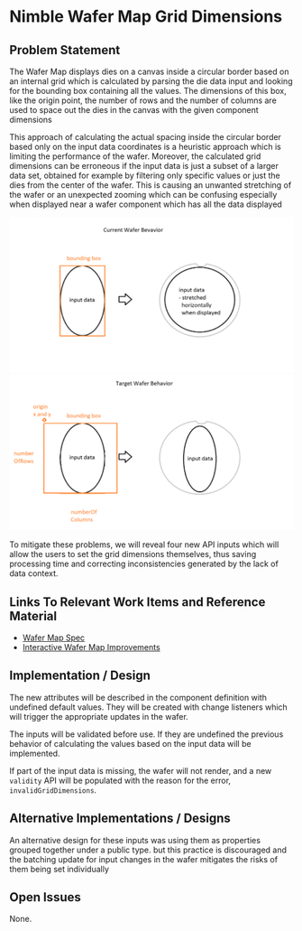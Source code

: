 # Nimble Wafer Map Grid Dimensions

## Problem Statement

The Wafer Map displays dies on a canvas inside a circular border based on an internal grid which is calculated by parsing the die data input and looking for the bounding box containing all the values. The dimensions of this box, like the origin point, the number of rows and the number of columns are used to space out the dies in the canvas with the given component dimensions

This approach of calculating the actual spacing inside the circular border based only on the input data coordinates is a heuristic approach which is limiting the performance of the wafer. Moreover, the calculated grid dimensions can be erroneous if the input data is just a subset of a larger data set, obtained for example by filtering only specific values or just the dies from the center of the wafer. This is causing an unwanted stretching of the wafer or an unexpected zooming which can be confusing especially when displayed near a wafer component which has all the data displayed

![Current Wafer Behavior](resources/grid-dimensions-current.png)
![Target Wafer Behavior](resources/grid-dimensions-target.png)

To mitigate these problems, we will reveal four new API inputs which will allow the users to set the grid dimensions themselves, thus saving processing time and correcting inconsistencies generated by the lack of data context.

## Links To Relevant Work Items and Reference Material

-   [Wafer Map Spec](../README.md)
-   [Interactive Wafer Map Improvements](https://dev.azure.com/ni/DevCentral/_wiki/wikis/Stratus/66917/Interactive-Wafer-Map-Improvements)

## Implementation / Design

The new attributes will be described in the component definition with undefined default values. They will be created with change listeners which will trigger the appropriate updates in the wafer.

The inputs will be validated before use. If they are undefined the previous behavior of calculating the values based on the input data will be implemented.

If part of the input data is missing, the wafer will not render, and a new `validity` API will be populated with the reason for the error, `invalidGridDimensions`.

## Alternative Implementations / Designs

An alternative design for these inputs was using them as properties grouped together under a public type. but this practice is discouraged and the batching update for input changes in the wafer mitigates the risks of them being set individually

## Open Issues

None.

